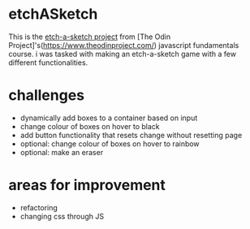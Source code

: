 # etchASketch

This is the [etch-a-sketch project](https://www.theodinproject.com/lessons/foundations-etch-a-sketch) from [The Odin Project]'s(https://www.theodinproject.com/) javascript fundamentals course. i was tasked with making an etch-a-sketch game with a few different functionalities.

# challenges
- dynamically add boxes to a container based on input
- change colour of boxes on hover to black
- add button functionality that resets change without resetting page
- optional: change colour of boxes on hover to rainbow
- optional: make an eraser

# areas for improvement
- refactoring
- changing css through JS